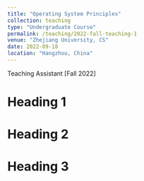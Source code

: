 ```yaml
---
title: "Operating System Principles"
collection: teaching
type: "Undergraduate Course"
permalink: /teaching/2022-fall-teaching-1
venue: "Zhejiang University, CS"
date: 2022-09-18
location: "Hangzhou, China"
---
```


Teaching Assistant [Fall 2022]

Heading 1
======

Heading 2
======

Heading 3
======
